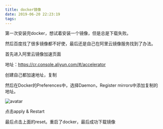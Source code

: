 ```yaml
---
title: docker镜像
date: 2019-06-20 22:23:19
tags:
---
```


第一次安装完docker，想试着安装一个镜像，但是总是下载失败。

然后百度找了很多镜像都不好使，最后还是自己在阿里云镜像服务找到了办法。

首先进入阿里云镜像加速页面

<!-- more -->

地址：<https://cr.console.aliyun.com/#/accelerator>

创建自己都加速地址，复制

然后在Docker的Preferences中，选择Daemon，Register mirrors中添加复制的地址。

![avatar](/images/docker/docker_1.png)

点击apply & Restart

最后点击上面的reset。重启了docker，最后成功下载镜像